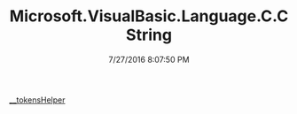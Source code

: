 ﻿---
title: Microsoft.VisualBasic.Language.C.CString
date: 7/27/2016 8:07:50 PM
---

[__tokensHelper](T-Microsoft.VisualBasic.Language.C.CString.__tokensHelper.html)
